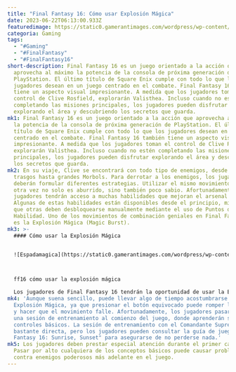 ```yaml
---
title: "Final Fantasy 16: Cómo usar Explosión Mágica"
date: 2023-06-22T06:13:00.933Z
featuredimage: https://static0.gamerantimages.com/wordpress/wp-content/uploads/2023/06/featured-final-fantasy-16-magic-burst-clive.jpg?q=50&fit=contain&w=1140&h=&dpr=1.5
categoria: Gaming
tags:
  - "#Gaming"
  - "#FinalFantasy"
  - "#FinalFantasy16"
short-description: Final Fantasy 16 es un juego orientado a la acción que
  aprovecha al máximo la potencia de la consola de próxima generación de
  PlayStation. El último título de Square Enix cumple con todo lo que los
  jugadores desean en un juego centrado en el combate. Final Fantasy 16 también
  tiene un aspecto visual impresionante. A medida que los jugadores toman el
  control de Clive Rosfield, explorarán Valisthea. Incluso cuando no estén
  completando las misiones principales, los jugadores pueden disfrutar
  explorando el área y descubriendo los secretos que guarda.
mk1: Final Fantasy 16 es un juego orientado a la acción que aprovecha al máximo
  la potencia de la consola de próxima generación de PlayStation. El último
  título de Square Enix cumple con todo lo que los jugadores desean en un juego
  centrado en el combate. Final Fantasy 16 también tiene un aspecto visual
  impresionante. A medida que los jugadores toman el control de Clive Rosfield,
  explorarán Valisthea. Incluso cuando no estén completando las misiones
  principales, los jugadores pueden disfrutar explorando el área y descubriendo
  los secretos que guarda.
mk2: En su viaje, Clive se encontrará con todo tipo de enemigos, desde débiles
  trasgos hasta grandes Morbols. Para derrotar a los enemigos, los jugadores
  deberán formular diferentes estrategias. Utilizar el mismo movimiento una y
  otra vez no solo es aburrido, sino también poco sabio. Afortunadamente, los
  jugadores tendrán acceso a muchas habilidades que mejoran el arsenal de Clive.
  Algunas de estas habilidades están disponibles desde el principio, mientras
  que otras deben desbloquearse manualmente mediante el uso de Puntos de
  Habilidad. Uno de los movimientos de combinación geniales en Final Fantasy 16
  es la Explosión Mágica (Magic Burst).
mk3: >-
  #### Cómo usar la Explosión Mágica


  ![Espadamagica](https://static0.gamerantimages.com/wordpress/wp-content/uploads/2023/06/ff16-how-to-use-magic-burst.jpg?q=50&fit=crop&w=1500&dpr=1.5 "Espadamagica")



  ff16 cómo usar la explosión mágica

  Los jugadores de Final Fantasy 16 tendrán la oportunidad de usar la Explosión Mágica desde muy temprano en el juego, ya que no es necesario desbloquearla. Para usar la Explosión Mágica, los jugadores deberán atacar a un enemigo presionando el botón Cuadrado y luego presionar rápidamente el botón Triángulo. Esto hace que Clive lance una explosión mágica al objetivo. El ataque inflige una cantidad sólida de daño, especialmente contra enemigos más débiles. Además, es efectivo para reducir la Barra de Voluntad de los enemigos fuertes.
mk4: 'Aunque suena sencillo, puede llevar algo de tiempo acostumbrarse a usar la
  Explosión Mágica, ya que presionar el botón equivocado puede romper la cadena
  y hacer que el movimiento falle. Afortunadamente, los jugadores pasarán por
  una sesión de entrenamiento al comienzo del juego, donde aprenderán sobre los
  controles básicos. La sesión de entrenamiento con el Comandante Supremo es
  bastante directa, pero los jugadores pueden consultar la guía de juego "Final
  Fantasy 16: Sunrise, Sunset" para asegurarse de no perderse nada.'
mk5: Los jugadores deben prestar especial atención durante el primer capítulo.
  Pasar por alto cualquiera de los conceptos básicos puede causar problemas
  contra enemigos poderosos más adelante en el juego.
---
```

